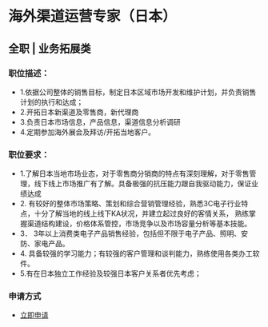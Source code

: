 
# 海外渠道运营专家（日本）
## 全职  |  业务拓展类
### 

### 职位描述：
- 1.依据公司整体的销售目标，制定日本区域市场开发和维护计划，并负责销售计划的执行和达成；
- 2.开拓日本新渠道及零售商，新代理商
- 3.负责日本市场信息，产品信息，渠道信息分析调研
- 4.定期参加海外展会及拜访/开拓当地客户。

### 职位要求：
- 1.了解日本当地市场业态，对于零售商分销商的特点有深刻理解，对于零售管理，线下线上市场推广有了解。具备极强的抗压能力跟自我驱动能力，保证业绩达成
- 2.&nbsp;有较好的整体市场策略、策划和综合营销管理经验，熟悉3C电子行业特点，十分了解当地的线上线下KA状况，并建立起过良好的客情关系，&nbsp;熟练掌握渠道结构建设，价格体系管控，市场竞争以及市场容量分析等基本技能。
- 3．&nbsp;3年以上消费类电子产品销售经验，包括但不限于电子产品、照明、安防、家电产品。
- 4.&nbsp;具备较强的学习能力；有较强的客户管理和谈判能力，熟练使用各类办工软件。
- 5.有在日本独立工作经验及较强日本客户关系者优先考虑；
### 申请方式
- <a href="mailto:hr@tuya.com" title=yourName-海外渠道运营专家（日本）>立即申请</a>